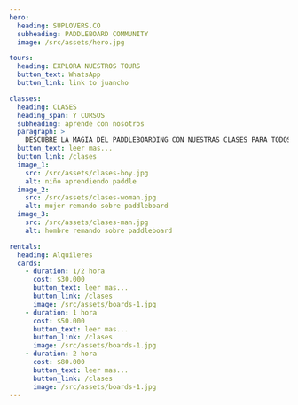 ```yaml
---
hero:
  heading: SUPLOVERS.CO
  subheading: PADDLEBOARD COMMUNITY
  image: /src/assets/hero.jpg

tours:
  heading: EXPLORA NUESTROS TOURS
  button_text: WhatsApp
  button_link: link to juancho

classes: 
  heading: CLASES 
  heading_span: Y CURSOS
  subheading: aprende con nosotros
  paragraph: > 
    DESCUBRE LA MAGIA DEL PADDLEBOARDING CON NUESTRAS CLASES PARA TODOS LOS NIVELES. DESDE PRINCIPIANTES HASTA AVANZADOS, EXPERIMENTA UNA CONEXIÓN ÚNICA CON LA NATURALEZA EN CADA SESIÓN. ÚNETE A NOSOTROS PARA EMBARCARTE EN ESTA EMOCIONANTE AVENTURA ACUÁTICA.
  button_text: leer mas...
  button_link: /clases
  image_1:
    src: /src/assets/clases-boy.jpg
    alt: niño aprendiendo paddle
  image_2:
    src: /src/assets/clases-woman.jpg
    alt: mujer remando sobre paddleboard
  image_3:  
    src: /src/assets/clases-man.jpg
    alt: hombre remando sobre paddleboard

rentals: 
  heading: Alquileres
  cards:
    - duration: 1/2 hora
      cost: $30.000
      button_text: leer mas...
      button_link: /clases
      image: /src/assets/boards-1.jpg
    - duration: 1 hora
      cost: $50.000
      button_text: leer mas...
      button_link: /clases
      image: /src/assets/boards-1.jpg
    - duration: 2 hora
      cost: $80.000
      button_text: leer mas...
      button_link: /clases
      image: /src/assets/boards-1.jpg
---
```

